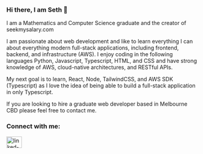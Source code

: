### Hi there, I am Seth 👋

I am a Mathematics and Computer Science graduate and the creator of seekmysalary.com

I am passionate about web development and like to learn everything I can about everything modern full-stack applications, including frontend, backend, and infrastructure (AWS). I enjoy coding in the following languages Python, Javascript, Typescript, HTML, and CSS and have strong knowledge of AWS, cloud-native architectures, and RESTful APIs.

My next goal is to learn, React, Node, TailwindCSS, and AWS SDK (Typescript) as I love the idea of being able to build a full-stack application in only Typescript.

If you are looking to hire a graduate web developer based in Melbourne CBD please feel free to contact me.

<h3 align="left"> Connect with me: </h3>
<p align="left">
<a href="https://linkedin.com/in/seth-matthews/" target="blank"><img align="center" src="https://raw.githubusercontent.com/rahuldkjain/github-profile-readme-generator/master/src/images/icons/Social/linked-in-alt.svg" alt="linked-in-logo" height="30" width="40" /></a>
</p>

<!--
**SethMatthews/SethMatthews** is a ✨ _special_ ✨ repository because its `README.md` (this file) appears on your GitHub profile.

Here are some ideas to get you started:

- 🔭 I’m currently working on ...
- 🌱 I’m currently learning ...
- 👯 I’m looking to collaborate on ...
- 🤔 I’m looking for help with ...
- 💬 Ask me about ...
- 📫 How to reach me: ...
- 😄 Pronouns: ...
- ⚡ Fun fact: ...
-->
